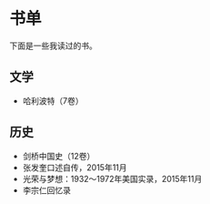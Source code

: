 # 书单

下面是一些我读过的书。

## 文学

- 哈利波特（7卷）

## 历史

- 剑桥中国史（12卷）
- 张发奎口述自传，2015年11月
- 光荣与梦想：1932～1972年美国实录，2015年11月
- 李宗仁回忆录
